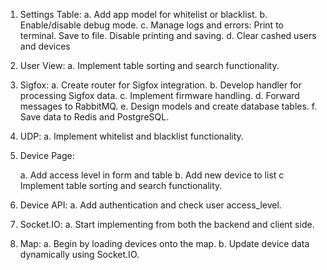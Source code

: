1. Settings Table: 
    a. Add app model for whitelist or blacklist.
    b. Enable/disable debug mode.
    c. Manage logs and errors:
        Print to terminal.
        Save to file.
        Disable printing and saving.
    d. Clear cashed users and devices

2. User View: 
    a. Implement table sorting and search functionality.

3. Sigfox: 
        a. Create router for Sigfox integration.
        b. Develop handler for processing Sigfox data.
        c. Implement firmware handling.
        d. Forward messages to RabbitMQ.
        e. Design models and create database tables.
        f. Save data to Redis and PostgreSQL.

4. UDP:
    a. Implement whitelist and blacklist functionality.

5. Device Page:

    a. Add access level in form and table
    b. Add new device to list
    c  Implement table sorting and search functionality.
  
  


6. Device API:
    a. Add authentication and check user access_level.

7. Socket.IO:
    a. Start implementing from both the backend and client side.

8. Map:
    a. Begin by loading devices onto the map.
    b. Update device data dynamically using Socket.IO.